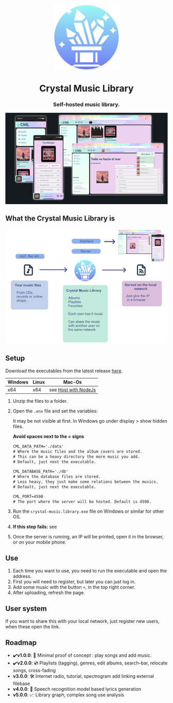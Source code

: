 <p align="center">
    <img src="CrazyMusicLibrary\src\assets\logo.svg"  alt="drawing"  width="200"/>
<p>
<h1 align="center">Crystal Music Library</h3>
<h3 align="center">Self-hosted music library.</h3>


![alt text](./GitBanner_trans.png "The Crystal Music Library is hosted on your laptop, and avaliable in the local network.")

## What the Crystal Music Library is
<p align="center">
<img src="HowTo.png"  alt="drawing"  width="600"/>
</p>

## Setup
Download the executables from the latest release [here](https://github.com/Tamwyn001/CrystalMusicLibrary/releases/latest).

| Windows | Linux | Mac-Os |
|---------|-------|--------|
| x64     | x64   | see [Host with NodeJs](/doc/buildFromSource.md)    |

1. Unzip the files to a folder.
2. Open the ```.env``` file and set the variables:
   
   It may be not visible at first. In Windows go under display > show hidden files.
   
   **Avoid spaces next to the = signs**
    ```env
    CML_DATA_PATH='./data'
    # Where the music files and the album covers are stored.
    # This can be a heavy directory the more music you add.
    # Default, just next the executable.
    ```
    ```env
    CML_DATABASE_PATH='./db'
    # Where the database files are stored. 
    # Less heavy, they just make some relations between the musics.
    # Default, just next the executable.
    ```
    
    ```env
   CML_PORT=4590
    # The port where the server will be hosted. Default is 4590. 
    ```

3. Run the ```crystal-music.library.exe``` file on Windows or similar for other OS.
4. **If this step fails:** see 
5. Once the server is running, an IP will be printed, open it in the browser, or on your mobile phone.


## Use
1. Each time you want to use, you need to run the executable and open the address.
2. First you will need to register, but later you can just log in.
3. Add some music with the button ```+```, in the top right corner.
4. After uploading, refresh the page. 


## User system
If you want to share this with your local network, just register new users, when these open the link.

## Roadmap
- ✔️**v1.0.0**: 🎺 Minimal proof of concept : play songs and add music.
- ✔️**v2.0.0**: 💿 Playlists (tagging), genres, edit albums, search-bar, relocate songs, cross-fading
- **v3.0.0**: 🛠️ Internet radio, tutorial, spectrogram add linking external filebase
- **v4.0.0**: 🎤 Speech recognition model based lyrics generation 
- **v5.0.0**: 📈 Library graph, complex song use analysis

